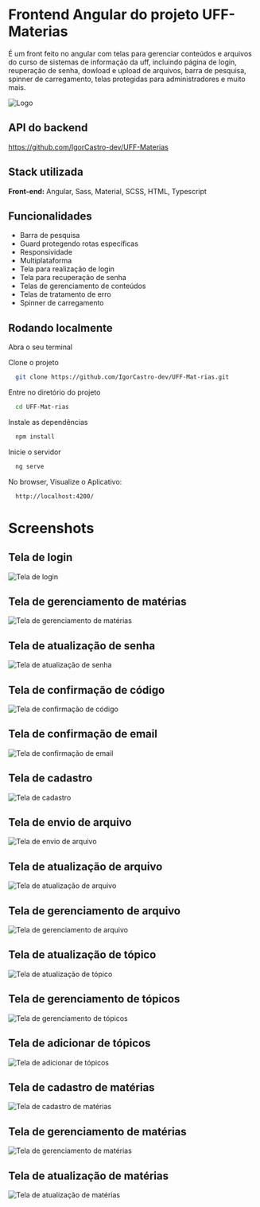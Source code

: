 
# Frontend Angular do projeto UFF-Materias

É um front feito no angular com telas para gerenciar conteúdos e arquivos do curso de sistemas de informação da uff, incluindo página de login, reuperação de senha, dowload e upload de arquivos, barra de pesquisa, spinner de carregamento, telas protegidas para administradores e muito mais.

![Logo](https://github.com/IgorCastro-dev/UFF-Mat-rias/assets/77001554/28fc9828-78da-4b4d-aeba-7fb40d17db5d)

## API do backend

https://github.com/IgorCastro-dev/UFF-Materias

## Stack utilizada

**Front-end:** Angular, Sass, Material, SCSS, HTML, Typescript


## Funcionalidades

- Barra de pesquisa
- Guard protegendo rotas específicas
- Responsividade
- Multiplataforma
- Tela para realização de login
- Tela para recuperação de senha
- Telas de gerenciamento de conteúdos
- Telas de tratamento de erro
- Spinner de carregamento

## Rodando localmente

Abra o seu terminal

Clone o projeto

```bash
  git clone https://github.com/IgorCastro-dev/UFF-Mat-rias.git
```

Entre no diretório do projeto

```bash
  cd UFF-Mat-rias
```

Instale as dependências

```bash
  npm install
```

Inicie o servidor

```bash
  ng serve
```
No browser, Visualize o Aplicativo:

```bash
  http://localhost:4200/
```
# Screenshots
## Tela de login

![Tela de login](https://github.com/IgorCastro-dev/UFF-Mat-rias/assets/77001554/c13045fa-a6f2-4854-864f-7e0840826c9a)

## Tela de gerenciamento de matérias
![Tela de gerenciamento de matérias](https://github.com/IgorCastro-dev/UFF-Mat-rias/assets/77001554/46c5543e-ecc3-4b4b-82c6-c0f382d9c095)


## Tela de atualização de senha
![Tela de atualização de senha](https://github.com/IgorCastro-dev/UFF-Mat-rias/assets/77001554/82c50e79-cb0a-41e9-a25d-52f277170b0f)


## Tela de confirmação de código
![Tela de confirmação de código](https://github.com/IgorCastro-dev/UFF-Mat-rias/assets/77001554/3e84cd86-20a3-4ef1-9b2f-60d389636b40)


## Tela de confirmação de email
![Tela de confirmação de email](https://github.com/IgorCastro-dev/UFF-Mat-rias/assets/77001554/cb769b25-9684-420a-a0d8-bafa88c03b0e)

## Tela de cadastro
![Tela de cadastro](https://github.com/IgorCastro-dev/UFF-Mat-rias/assets/77001554/155fca78-75f4-4260-b6fb-483b39d8fdfa)


## Tela de envio de arquivo
![Tela de envio de arquivo](https://github.com/IgorCastro-dev/UFF-Mat-rias/assets/77001554/86c1a318-15da-4d05-a487-e24932c92c11)

## Tela de atualização de arquivo
![Tela de atualização de arquivo](https://github.com/IgorCastro-dev/UFF-Mat-rias/assets/77001554/56260500-f652-45fb-8ba2-7500389f5f71)


## Tela de gerenciamento de arquivo
![Tela de gerenciamento de arquivo](https://github.com/IgorCastro-dev/UFF-Mat-rias/assets/77001554/00b2fc4f-0bd7-4143-982f-699d54ae2669)

## Tela de atualização de tópico
![Tela de atualização de tópico](https://github.com/IgorCastro-dev/UFF-Mat-rias/assets/77001554/91997538-3a37-4b4f-b6ec-b4786ea0b564)


## Tela de gerenciamento de tópicos
![Tela de gerenciamento de tópicos](https://github.com/IgorCastro-dev/UFF-Mat-rias/assets/77001554/b72aaadd-757d-4205-9d83-4775fd817cdf)

## Tela de adicionar de tópicos
![Tela de adicionar de tópicos](https://github.com/IgorCastro-dev/UFF-Mat-rias/assets/77001554/69794cf2-d5aa-48a8-b124-dee1533d0543)



## Tela de cadastro de matérias
![Tela de cadastro de matérias](https://github.com/IgorCastro-dev/UFF-Mat-rias/assets/77001554/b94c0d3d-5fcf-434b-a923-b8fa74d4e948)


## Tela de gerenciamento de matérias
![Tela de gerenciamento de matérias](https://github.com/IgorCastro-dev/UFF-Mat-rias/assets/77001554/f628c1db-3349-45b6-9508-a80957bd3273)


## Tela de atualização de matérias
![Tela de atualização de matérias](https://github.com/IgorCastro-dev/UFF-Mat-rias/assets/77001554/291960ac-24ed-419e-9975-e648106c2b35)

